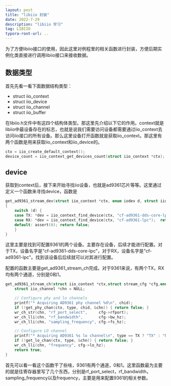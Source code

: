 ```yaml
---
layout: post
title: "libiio 封装"
date: 2022-7-29
description: "libiio 学习"
tag: LIBIIO
typora-root-url: ..
---
```


为了方便libiio接口的使用，因此这里对例程里的相关函数进行封装，方便后期实例化类直接进行调用libiio接口来接收数据。



## 数据类型
首先先看一看下面数据结构类型：

- struct iio_context
- struct iio_device
- struct iio_channel
- struct iio_buffer

在libiio.h文件中有这四个结构体类型。那这里先介绍以下它的作用。context就是libiio中最设备存在的标志，也就是说我们需要访问设备都需要通过iio_context去访问iio接口的所有设备。那么这里设备打开函数就是获取iio_context。那这里有两个函数是用来获取iio_context和iio_device的。

```c
ctx = iio_create_default_context();
device_count = iio_context_get_devices_count(struct iio_context *ctx);
```



## device

获取到context后，接下来开始寻找iio设备，也就是ad9361芯片等等。这里通过定义一个函数来寻找device，函数是

```c
get_ad9361_stream_dev(struct iio_context *ctx, enum iodev d, struct iio_device **dev)
{
	switch (d) {
	case TX: *dev = iio_context_find_device(ctx, "cf-ad9361-dds-core-lpc"); return *dev != NULL;
	case RX: *dev = iio_context_find_device(ctx, "cf-ad9361-lpc");  return *dev != NULL;
	default: assert(0); return false;
	}
}
```

这里主要是找到可配置9361的两个设备。主要存在设备，后续才能进行配置。对于TX，设备名字是"cf-ad9361-dds-core-lpc"，对于RX，设备名字是"cf-ad9361-lpc"。找到该设备后后续就可以对其进行配置。

配置的函数主要是get_ad9361_stream_ch完成。对于9361来说，有两个TX，RX均有两个通道，分别是0和1。

```c
get_ad9361_stream_ch(struct iio_context *ctx,struct stream_cfg *cfg,enum iodev type,int chid){
    struct iio_channel *chn = NULL;

	// Configure phy and lo channels
	printf("* Acquiring AD9361 phy channel %d\n", chid);
	if (!get_phy_chan(ctx, type, chid, &chn)) {	return false; }
	wr_ch_str(chn, "rf_port_select",     cfg->rfport);
	wr_ch_lli(chn, "rf_bandwidth",       cfg->bw_hz);
	wr_ch_lli(chn, "sampling_frequency", cfg->fs_hz);

	// Configure LO channel
	printf("* Acquiring AD9361 %s lo channel\n", type == TX ? "TX" : "RX");
	if (!get_lo_chan(ctx, type, &chn)) { return false; }
	wr_ch_lli(chn, "frequency", cfg->lo_hz);
	return true;
}
```

首先可以看一看这个函数干了些啥，9361有两个通道，0和1。这里函数最为主要的就是往寄存器里写了几个东西，分别是rf_port_select，rf_bandwidth，sampling_frequency以及frequency，主要是用来配置9361的相关参数。

